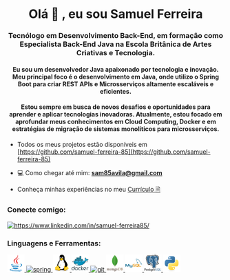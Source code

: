 <h1 align="center">Olá 👋 , eu sou Samuel Ferreira</h1>

<h3 align="center">Tecnólogo em Desenvolvimento Back-End, em formação como Especialista Back-End Java na Escola Britânica de Artes Criativas e Tecnologia. </h3>
<h4 align="center">Eu sou um desenvolvedor Java apaixonado por tecnologia e inovação. Meu principal foco é o desenvolvimento em Java, onde utilizo o Spring Boot para criar REST APIs e Microsserviços altamente escaláveis e eficientes. </h4>
<h4 align="center">Estou sempre em busca de novos desafios e oportunidades para aprender e aplicar tecnologias inovadoras. Atualmente, estou focado em aprofundar meus conhecimentos em Cloud Computing, Docker e em estratégias de migração de sistemas monolíticos para microsserviços.</h4>


- Todos os meus projetos estão disponíveis em [https://github.com/samuel-ferreira-85](https://github.com/samuel-ferreira-85)

- 💻 Como chegar até mim: **sam85avila@gmail.com**

- Conheça minhas experiências no meu [Currículo 🗎](https://drive.google.com/file/d/1NEVC0qAzHn-WIWpbGQeX6M6QzL4ej7gW/view?usp=sharing)

<h3 align="left">Conecte comigo:</h3>
<p align="left">
<a href="https://linkedin.com/in/https://www.linkedin.com/in/samuel-ferreira85/" target="blank"><img align="center" src="https://raw.githubusercontent.com/rahuldkjain/github-profile-readme-generator/master/src/images/icons/Social/linked-in-alt.svg" alt="https://www.linkedin.com/in/samuel-ferreira85/" height="30" width="40" /></a></p><h3 align="left">Linguagens e Ferramentas:</h3><p align="left">

<a href="https://www.java.com" target="_blank" rel="noreferrer"> <img src="https://raw.githubusercontent.com/devicons/devicon/master/icons/java/java-original.svg" alt="java" width="40" height="40"/> </a> 
<a href="https://spring.io/" target="_blank" rel="noreferrer"> <img src="https://www.vectorlogo.zone/logos/springio/springio-icon.svg" alt="spring" width="40" height="40"/> </a> 
<a href="https://www.linux.org/" target="_blank" rel="noreferrer"> <img src="https://raw.githubusercontent.com/devicons/devicon/master/icons/linux/linux-original.svg" alt="linux" width="40" height="40"/> </a> 
<a href="https://www.docker.com/" target="_blank" rel="noreferrer"> <img src="https://raw.githubusercontent.com/devicons/devicon/master/icons/docker/docker-original-wordmark.svg" alt="docker" width="40" height="40"/> </a> 
<a href="https://git-scm.com/" target="_blank" rel="noreferrer"> <img src="https://www.vectorlogo.zone/logos/git-scm/git-scm-icon.svg" alt="git" width="40" height="40"/> </a> 
<a href="https://www.mongodb.com/" target="_blank" rel="noreferrer"> <img src="https://raw.githubusercontent.com/devicons/devicon/master/icons/mongodb/mongodb-original-wordmark.svg" alt="mongoDB" width="40" height="40"/> </a> 
<a href="https://www.mysql.com/" target="_blank" rel="noreferrer"> <img src="https://raw.githubusercontent.com/devicons/devicon/master/icons/mysql/mysql-original-wordmark.svg" alt="mysql" width="40" height="40"/> </a> 
<a href="https://www.postgresql.org" target="_blank" rel="noreferrer"> <img src="https://raw.githubusercontent.com/devicons/devicon/master/icons/postgresql/postgresql-original-wordmark.svg" alt="postgresql" width="40" height="40"/> </a> 
<a href="https://www.python.org" target="_blank" rel="noreferrer"> <img src="https://raw.githubusercontent.com/devicons/devicon/master/icons/python/python-original.svg" alt="python" width="40" height="40"/> </a> 
</p>
